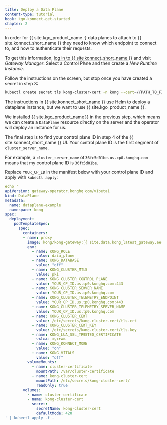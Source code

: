 ```yaml
---
title: Deploy a Data Plane
content-type: tutorial
book: kgo-konnect-get-started
chapter: 2
---
```


In order for {{ site.kgo_product_name }} data planes to attach to {{ site.konnect_short_name }} they need to know which endpoint to connect to, and how to authenticate their requests.

To get this information, [log in to {{ site.konnect_short_name }}](https://cloud.konghq.com/login) and visit _Gateway Manager_. Select a Control Plane and then create a _New Runtime Instance_.

Follow the instructions on the screen, but stop once you have created a secret in step 3:

```bash
kubectl create secret tls kong-cluster-cert -n kong --cert=/{PATH_TO_FILE}/tls.crt --key=/{PATH_TO_FILE}/tls.key
```

The instructions in {{ site.konnect_short_name }} use Helm to deploy a dataplane instance, but we want to use {{ site.kgo_product_name }}.

We installed {{ site.kgo_product_name }} in the previous step, which means we can create a `DataPlane` resource directly on the server and the operator will deploy an instance for us.

The final step is to find your control plane ID in step 4 of the {{ site.konnect_short_name }} UI. Your control plane ID is the first segment of `cluster_server_name`.

For example, a `cluster_server_name` of `36fc5d01be.us.cp0.konghq.com` means that my control plane ID is `36fc5d01be`.

Replace `YOUR_CP_ID` in the manifest below with your control plane ID and apply with `kubectl apply`:

```yaml
echo '
apiVersion: gateway-operator.konghq.com/v1beta1
kind: DataPlane
metadata:
  name: dataplane-example
  namespace: kong
spec:
  deployment:
    podTemplateSpec:
      spec:
        containers:
        - name: proxy
          image: kong/kong-gateway:{{ site.data.kong_latest_gateway.ee-version }}
          env:
            - name: KONG_ROLE
              value: data_plane
            - name: KONG_DATABASE
              value: "off"
            - name: KONG_CLUSTER_MTLS
              value: pki
            - name: KONG_CLUSTER_CONTROL_PLANE
              value: YOUR_CP_ID.us.cp0.konghq.com:443
            - name: KONG_CLUSTER_SERVER_NAME
              value: YOUR_CP_ID.us.cp0.konghq.com
            - name: KONG_CLUSTER_TELEMETRY_ENDPOINT
              value: YOUR_CP_ID.us.tp0.konghq.com:443
            - name: KONG_CLUSTER_TELEMETRY_SERVER_NAME
              value: YOUR_CP_ID.us.tp0.konghq.com
            - name: KONG_CLUSTER_CERT
              value: /etc/secrets/kong-cluster-cert/tls.crt
            - name: KONG_CLUSTER_CERT_KEY
              value: /etc/secrets/kong-cluster-cert/tls.key
            - name: KONG_LUA_SSL_TRUSTED_CERTIFICATE
              value: system
            - name: KONG_KONNECT_MODE
              value: "on"
            - name: KONG_VITALS
              value: "off"
          volumeMounts:
            - name: cluster-certificate
              mountPath: /var/cluster-certificate
            - name: kong-cluster-cert
              mountPath: /etc/secrets/kong-cluster-cert/
              readOnly: true
        volumes:
          - name: cluster-certificate
          - name: kong-cluster-cert
            secret:
              secretName: kong-cluster-cert
              defaultMode: 420
' | kubectl apply -f -
```
